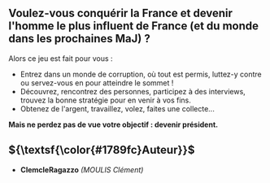 ## Voulez-vous conquérir la France et devenir l'homme le plus influent de France (et du monde dans les prochaines MaJ) ?

Alors ce jeu est fait pour vous :

- Entrez dans un monde de corruption, où tout est permis, luttez-y contre ou servez-vous en pour atteindre le sommet !
- Découvrez, rencontrez des personnes, participez à des interviews, trouvez la bonne stratégie pour en venir à vos fins.
- Obtenez de l'argent, travaillez, volez, faites une collecte...

**Mais ne perdez pas de vue votre objectif : devenir président.**

## ${\textsf{\color{#1789fc}Auteur}}$

- **ClemcleRagazzo** _(MOULIS Clément)_

